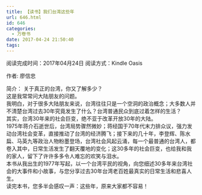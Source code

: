 ```yaml
---
title: 【读书】我们台湾这些年
url: 646.html
id: 646
categories:
  - 万卷书
date: 2017-04-24 21:50:40
tags:
---
```


阅读完成时间：2017年04月24日
阅读方式：Kindle Oasis
<!-- more -->
作者: 廖信忠

简介：
关于真正的台湾，你又了解多少？  
这是我常常问大陆朋友的问题。  
我明白，对于很多大陆朋友来说，台湾往往只是一个空洞的政治概念；大多数人并不清楚台湾过去30年究竟发生了什么？台湾普通民众到底过着怎样的生活？  
其实，台湾30年来的社会巨变，绝不亚于改革开放30年的大陆。  
1975年蒋介石逝世后，台湾局势骤然微妙；蒋经国于70年代末力排众议，强力发动台湾社会变革，直接推动了台湾的经济腾飞；接下来的几十年，李登辉、陈水扁、马英九等政治人物粉墨登场，台湾社会风起云涌，每一个最普通的台湾人，都卷入其中，日常生活发生了翻天覆地的变化；这30多年的社会巨变，也给我和我的家人，留下了许许多多令人难忘的欢笑与泪水。  
本书从我出生的1977年写起，以一个台湾平民的视角，向您细述30多年来台湾社会的大事件和小故事，与您分享过去30年台湾老百姓最真实的日常生活和悲喜人生。  
读完本书，您多半会感叹一声：这些年，原来大家都不容易！
